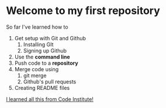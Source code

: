 # Welcome to my first repository

So far I've learned how to

1. Get setup with Git and Github
	1. Installing GIt
	1. Signing up Github
1. Use the **command line**
1. Push code to a **repository**
1. Merge code using
	1. git merge
	1. Github's pull requests
1. Creating README files

[I learned all this from Code Institute!](http://codeinstitute.net)